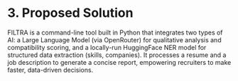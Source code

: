 # 3. Proposed Solution

FILTRA is a command-line tool built in Python that integrates two types of AI: a Large Language Model (via OpenRouter) for qualitative analysis and compatibility scoring, and a locally-run HuggingFace NER model for structured data extraction (skills, companies). It processes a resume and a job description to generate a concise report, empowering recruiters to make faster, data-driven decisions.
